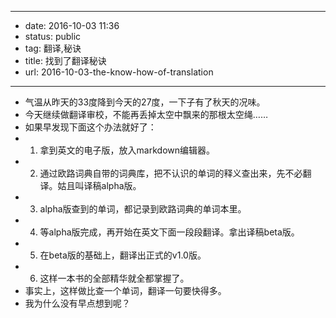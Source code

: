 - --
- date: 2016-10-03 11:36
- status: public
- tag: 翻译,秘诀
- title: 找到了翻译秘诀
- url: 2016-10-03-the-know-how-of-translation
- --
- 气温从昨天的33度降到今天的27度，一下子有了秋天的况味。
- 今天继续做翻译审校，不能再丢掉太空中飘来的那根太空绳……
- 如果早发现下面这个办法就好了：
- 1. 拿到英文的电子版，放入markdown编辑器。
- 2. 通过欧路词典自带的词典库，把不认识的单词的释义查出来，先不必翻译。姑且叫译稿alpha版。
- 3. alpha版查到的单词，都记录到欧路词典的单词本里。
- 4. 等alpha版完成，再开始在英文下面一段段翻译。拿出译稿beta版。
- 5. 在beta版的基础上，翻译出正式的v1.0版。
- 6. 这样一本书的全部精华就全都掌握了。
- 事实上，这样做比查一个单词，翻译一句要快得多。
- 我为什么没有早点想到呢？

